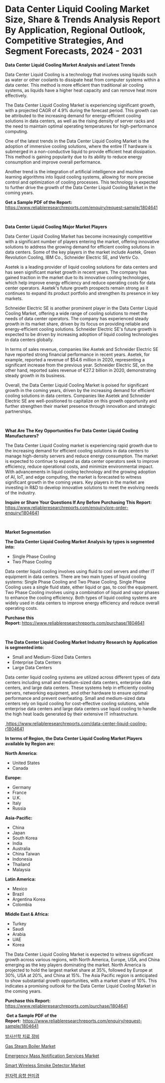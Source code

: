 <p><h1>Data Center Liquid Cooling Market Size, Share & Trends Analysis Report By Application, Regional Outlook, Competitive Strategies, And Segment Forecasts, 2024 - 2031</h1></p><p><strong>Data Center Liquid Cooling Market Analysis and Latest Trends</strong></p>
<p><p>Data Center Liquid Cooling is a technology that involves using liquids such as water or other coolants to dissipate heat from computer systems within a data center. This method is more efficient than traditional air cooling systems, as liquids have a higher heat capacity and can remove heat more effectively.</p><p>The Data Center Liquid Cooling Market is experiencing significant growth, with a projected CAGR of 4.9% during the forecast period. This growth can be attributed to the increasing demand for energy-efficient cooling solutions in data centers, as well as the rising density of server racks and the need to maintain optimal operating temperatures for high-performance computing.</p><p>One of the latest trends in the Data Center Liquid Cooling Market is the adoption of immersive cooling solutions, where the entire IT hardware is submerged in a non-conductive liquid to provide efficient heat dissipation. This method is gaining popularity due to its ability to reduce energy consumption and improve overall performance.</p><p>Another trend is the integration of artificial intelligence and machine learning algorithms into liquid cooling systems, allowing for more precise control and optimization of cooling processes. This technology is expected to further drive the growth of the Data Center Liquid Cooling Market in the coming years.</p></p>
<p><strong>Get a Sample PDF of the Report:&nbsp;</strong> <a href="https://www.reliableresearchreports.com/enquiry/request-sample/1804641">https://www.reliableresearchreports.com/enquiry/request-sample/1804641</a></p>
<p>&nbsp;</p>
<p><strong>Data Center Liquid Cooling Major Market Players</strong></p>
<p><p>Data Center Liquid Cooling Market has become increasingly competitive with a significant number of players entering the market, offering innovative solutions to address the growing demand for efficient cooling solutions in data centers. Some of the key players in the market include Asetek, Green Revolution Cooling, IBM Co., Schneider Electric SE, and Vertiv Co.</p><p>Asetek is a leading provider of liquid cooling solutions for data centers and has seen significant market growth in recent years. The company has gained traction in the market due to its innovative cooling technologies, which help improve energy efficiency and reduce operating costs for data center operators. Asetek's future growth prospects remain strong as it continues to expand its product portfolio and strengthen its presence in key markets.</p><p>Schneider Electric SE is another prominent player in the Data Center Liquid Cooling Market, offering a wide range of cooling solutions to meet the needs of data center operators. The company has experienced steady growth in its market share, driven by its focus on providing reliable and energy-efficient cooling solutions. Schneider Electric SE's future growth is expected to be driven by increasing adoption of liquid cooling technologies in data centers globally.</p><p>In terms of sales revenue, companies like Asetek and Schneider Electric SE have reported strong financial performance in recent years. Asetek, for example, reported a revenue of $54.6 million in 2020, representing a significant increase from the previous year. Schneider Electric SE, on the other hand, reported sales revenue of €27.2 billion in 2020, demonstrating steady growth in its business.</p><p>Overall, the Data Center Liquid Cooling Market is poised for significant growth in the coming years, driven by the increasing demand for efficient cooling solutions in data centers. Companies like Asetek and Schneider Electric SE are well-positioned to capitalize on this growth opportunity and further strengthen their market presence through innovation and strategic partnerships.</p></p>
<p>&nbsp;</p>
<p><strong>What Are The Key Opportunities For Data Center Liquid Cooling Manufacturers?</strong></p>
<p><p>The Data Center Liquid Cooling market is experiencing rapid growth due to the increasing demand for efficient cooling solutions in data centers to manage high-density servers and reduce energy consumption. The market is expected to continue to expand as data center operators seek to improve efficiency, reduce operational costs, and minimize environmental impact. With advancements in liquid cooling technology and the growing adoption of AI, IoT, and edge computing, the market is forecasted to witness significant growth in the coming years. Key players in the market are investing in R&D to develop innovative solutions to meet the evolving needs of the industry.</p></p>
<p><strong>Inquire or Share Your Questions If Any Before Purchasing This Report:</strong> <a href="https://www.reliableresearchreports.com/enquiry/pre-order-enquiry/1804641">https://www.reliableresearchreports.com/enquiry/pre-order-enquiry/1804641</a></p>
<p>&nbsp;</p>
<p><strong>Market Segmentation</strong></p>
<p><strong>The Data Center Liquid Cooling Market Analysis by types is segmented into:</strong></p>
<p><ul><li>Single Phase Cooling</li><li>Two Phase Cooling</li></ul></p>
<p><p>Data center liquid cooling involves using fluid to cool servers and other IT equipment in data centers. There are two main types of liquid cooling systems: Single Phase Cooling and Two Phase Cooling. Single Phase Cooling uses a single fluid state, either liquid or gas, to cool the equipment. Two Phase Cooling involves using a combination of liquid and vapor phases to enhance the cooling efficiency. Both types of liquid cooling systems are widely used in data centers to improve energy efficiency and reduce overall operating costs.</p></p>
<p><strong>Purchase this Report:&nbsp;</strong><a href="https://www.reliableresearchreports.com/purchase/1804641">https://www.reliableresearchreports.com/purchase/1804641</a></p>
<p>&nbsp;</p>
<p><strong>The Data Center Liquid Cooling Market Industry Research by Application is segmented into:</strong></p>
<p><ul><li>Small and Medium-Sized Data Centers</li><li>Enterprise Data Centers</li><li>Large Data Centers</li></ul></p>
<p><p>Data center liquid cooling systems are utilized across different types of data centers including small and medium-sized data centers, enterprise data centers, and large data centers. These systems help in efficiently cooling servers, networking equipment, and other hardware to ensure optimal performance and prevent overheating. Small and medium-sized data centers rely on liquid cooling for cost-effective cooling solutions, while enterprise data centers and large data centers use liquid cooling to handle the high heat loads generated by their extensive IT infrastructure.</p></p>
<p><a href="https://www.reliableresearchreports.com/data-center-liquid-cooling-r1804641">&nbsp;https://www.reliableresearchreports.com/data-center-liquid-cooling-r1804641</a></p>
<p><strong>In terms of Region, the Data Center Liquid Cooling Market Players available by Region are:</strong></p>
<p>
    <p> <strong> North America: </strong>
        <ul>
            <li>United States</li>
            <li>Canada</li>
        </ul>
        </p> 
    <p> <strong> Europe: </strong>
        <ul>
            <li>Germany</li>
            <li>France</li>
            <li>U.K.</li>
            <li>Italy</li>
            <li>Russia</li>
        </ul>
        </p> 
    <p> <strong> Asia-Pacific: </strong>
        <ul>
            <li>China</li>
            <li>Japan</li>
            <li>South Korea</li>
            <li>India</li>
            <li>Australia</li>
            <li>China Taiwan</li>
            <li>Indonesia</li>
            <li>Thailand</li>
            <li>Malaysia</li>
        </ul>
        </p> 
    <p> <strong> Latin America: </strong>
        <ul>
            <li>Mexico</li>
            <li>Brazil</li>
            <li>Argentina Korea</li>
            <li>Colombia</li>
        </ul>
        </p> 
    <p> <strong> Middle East & Africa: </strong>
        <ul>
            <li>Turkey</li>
            <li>Saudi</li>
            <li>Arabia</li>
            <li>UAE</li>
            <li>Korea</li>
        </ul>
    </p>
    </p>
<p><p>The Data Center Liquid Cooling Market is expected to witness significant growth across various regions, with North America, Europe, USA, and China emerging as the key players dominating the market. North America is projected to hold the largest market share at 35%, followed by Europe at 30%, USA at 20%, and China at 15%. The Asia Pacific region is anticipated to show substantial growth opportunities, with a market share of 10%. This indicates a promising outlook for the Data Center Liquid Cooling Market in the coming years.</p></p>
<p><strong>Purchase this Report: </strong><a href="https://www.reliableresearchreports.com/purchase/1804641">https://www.reliableresearchreports.com/purchase/1804641</a></p>
<p>&nbsp;<strong>Get a Sample PDF of the Report:&nbsp;&nbsp;</strong><a href="https://www.reliableresearchreports.com/enquiry/request-sample/1804641">https://www.reliableresearchreports.com/enquiry/request-sample/1804641</a></p>
<p><strong></strong></p>
<p><p><a href="https://github.com/kein8762/Market-Research-Report-List-3/blob/main/793993386352.md">방사선학 치료 장비</a></p><p><a href="https://medium.com/@caroline.hamilton5656/gas-steam-boiler-industry-analysis-report-its-market-size-share-trends-by-application-region-08557012c8af">Gas Steam Boiler Market</a></p><p><a href="https://github.com/mzurpwxu46/Market-Research-Report-List-1/blob/main/emergency-mass-notification-services-market.md">Emergency Mass Notification Services Market</a></p><p><a href="https://medium.com/@christopher.fisher66709/smart-wireless-smoke-detector-market-outlook-complete-industry-analysis-2024-to-2031-cb7dc6b3ada3">Smart Wireless Smoke Detector Market</a></p><p><a href="https://github.com/RichardLueilwitz787/Market-Research-Report-List-3/blob/main/609749786351.md">원자력 음향 현미경</a></p></p>